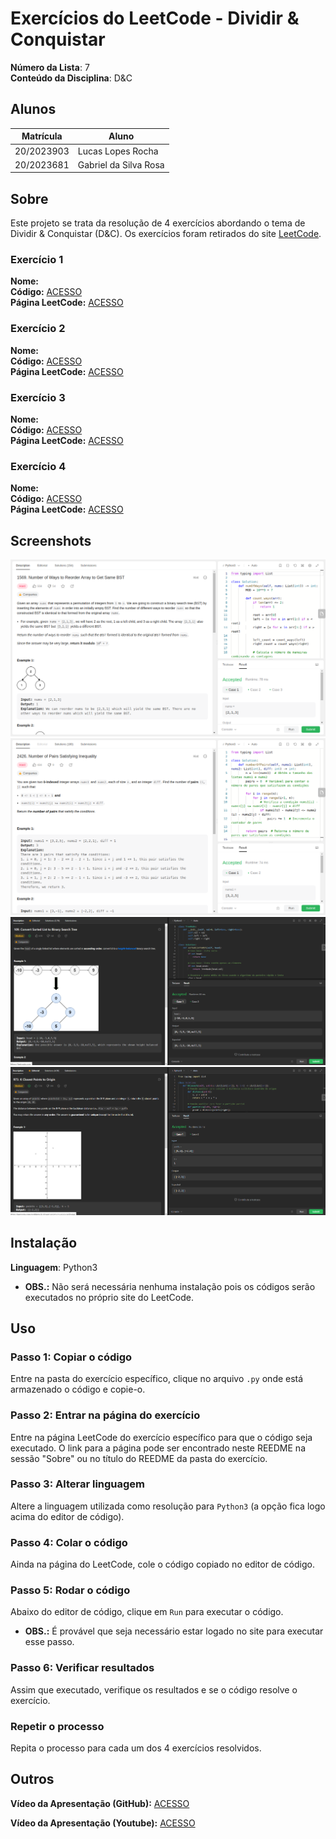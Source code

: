# Exercícios do LeetCode - Dividir & Conquistar

**Número da Lista**: 7<br>
**Conteúdo da Disciplina**: D&C<br>

## Alunos
|Matrícula | Aluno |
| -- | -- |
| 20/2023903  | Lucas Lopes Rocha |
| 20/2023681  | Gabriel da Silva Rosa |

## Sobre 
Este projeto se trata da resolução de 4 exercícios abordando o tema de Dividir & Conquistar (D&C). Os exercícios foram retirados do site [LeetCode](https://leetcode.com/tag/divide-and-conquer/).

### Exercício 1
**Nome:** <br>
**Código:** [ACESSO]()<br>
**Página LeetCode:** [ACESSO]()<br>

### Exercício 2
**Nome:** <br>
**Código:** [ACESSO]()<br>
**Página LeetCode:** [ACESSO]()<br>

### Exercício 3
**Nome:** <br>
**Código:** [ACESSO]()<br>
**Página LeetCode:** [ACESSO]()<br>

### Exercício 4
**Nome:** <br>
**Código:** [ACESSO]()<br>
**Página LeetCode:** [ACESSO]()<br>


## Screenshots

![Exercicio1](assets/ex1.png)
![Exercicio2](assets/ex2.png)
![Exercicio3](assets/ex3.png)
![Exercicio4](assets/ex4.png)


## Instalação 
**Linguagem**: Python3<br>
- **OBS.:** Não será necessária nenhuma instalação pois os códigos serão executados no próprio site do LeetCode.

## Uso 

### Passo 1: Copiar o código
Entre na pasta do exercício específico, clique no arquivo `.py` onde está armazenado o código e copie-o.

### Passo 2: Entrar na página do exercício
Entre na página LeetCode do exercício específico para que o código seja executado. O link para a página pode ser encontrado neste REEDME na sessão "Sobre" ou no título do REEDME da pasta do exercício.

### Passo 3: Alterar linguagem
Altere a linguagem utilizada como resolução para `Python3` (a opção fica logo acima do editor de código).

### Passo 4: Colar o código
Ainda na página do LeetCode, cole o código copiado no editor de código.

### Passo 5: Rodar o código
Abaixo do editor de código, clique em `Run` para executar o código.
- **OBS.:** É provável que seja necessário estar logado no site para executar esse passo.

### Passo 6: Verificar resultados
Assim que executado, verifique os resultados e se o código resolve o exercício.

### Repetir o processo
Repita o processo para cada um dos 4 exercícios resolvidos.

## Outros

**Vídeo da Apresentação (GitHub):** [ACESSO]()

**Vídeo da Apresentação (Youtube):** [ACESSO]()